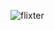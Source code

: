 
![flixter](https://user-images.githubusercontent.com/69495267/218372425-ef176c2d-b99d-4a65-aedd-2c7a1772558a.gif)
